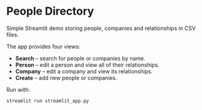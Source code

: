 # People Directory

Simple Streamlit demo storing people, companies and relationships in CSV files.

The app provides four views:

- **Search** – search for people or companies by name.
- **Person** – edit a person and view all of their relationships.
- **Company** – edit a company and view its relationships.
- **Create** – add new people or companies.

Run with:

```bash
streamlit run streamlit_app.py
```
